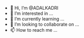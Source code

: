 - 👋 Hi, I’m @ADALKADRI
- 👀 I’m interested in ...
- 🌱 I’m currently learning ...
- 💞️ I’m looking to collaborate on ...
- 📫 How to reach me ...

<!---
ADALKADRI/ADALKADRI is a ✨ special ✨ repository because its `README.md` (this file) appears on your GitHub profile.
You can click the Preview link to take a look at your changes.
